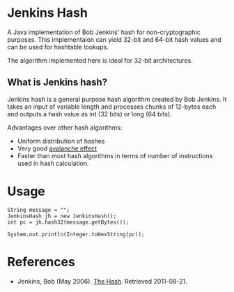 # Jenkins Hash

A Java implementation of Bob Jenkins' hash for non-cryptographic purposes. This implementaion can yield 32-bit and 64-bit hash values and can be used for hashtable lookups.

The algorithm implemented here is ideal for 32-bit architectures.

## What is Jenkins hash?
Jenkins hash is a general purpose hash algorithm created by Bob Jenkins. It takes an input of variable length and processes chunks of 12-bytes each and outputs a hash value as int (32 bits) or long (64 bits).

Advantages over other hash algorithms:
* Uniform distribution of hashes
* Very good <a href="http://en.wikipedia.org/wiki/Strict_Avalanche_Criterion">avalanche effect</a>
*  Faster than most hash algorithms in terms of number of instructions used in hash calculation. 

# Usage
    String message = "";
    JenkinsHash jh = new JenkinsHash();
    int pc = jh.hash32(message.getBytes());

    System.out.println(Integer.toHexString(pc));

# References

* Jenkins, Bob (May 2006). <a href="http://www.burtleburtle.net/bob/hash/doobs.html">The Hash</a>. Retrieved 2011-08-21.

